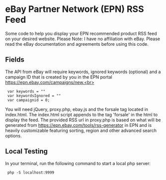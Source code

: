 # eBay Partner Network (EPN) RSS Feed
Some code to help you display your EPN recommended product RSS feed on your desired website.
Please Note: I have no affiliation with eBay. Please read the eBay documentation and agreements before using this code.

## Fields
The API from eBay will require keywords, ignored keywords (optional) and a campaign ID that is created by you in the EPN portal https://epn.ebay.com/campaigns/new.<br>
```
 var keywords = ""
 var keywordsIgnored = ""
 var campaignid = 0;
```
You will need jQuery, proxy.php, ebay.js and the forsale tag located in index.html. The index.html script appends to the tag 'forsale' in the html to display the feed. The provided RSS url in proxy.php is based on what will be generated from https://epn.ebay.com/tools/rss-generator in EPN and is heavily customizable featuring sorting, region and other advanced search options.

## Local Testing
In your terminal, run the following command to start a local php server:
```
 php -S localhost:9999
```
